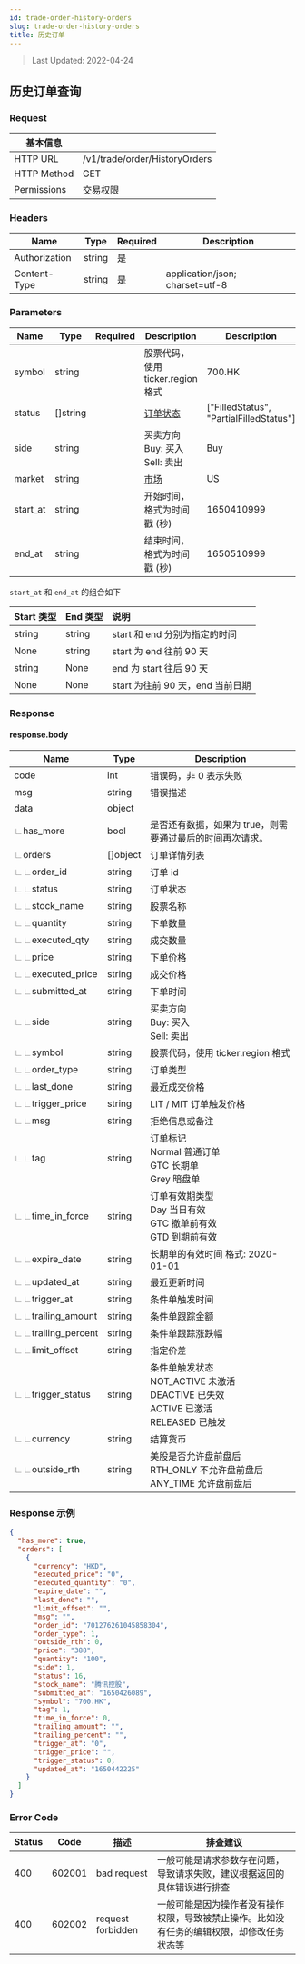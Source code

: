 ```yaml
---
id: trade-order-history-orders
slug: trade-order-history-orders
title: 历史订单
---
```


> Last Updated: 2022-04-24

## 历史订单查询

### Request

| 基本信息        |                                                            |
|-------------|------------------------------------------------------------|
| HTTP URL    | /v1/trade/order/HistoryOrders |
| HTTP Method | GET                                                        |
| Permissions        | 交易权限                                                       |

### Headers

| Name            | Type     | Required  | Description                                        |
|---------------|--------|-----|-------------------------------------------|
| Authorization | string | 是   |                                           |
| Content-Type  | string | 是   | application/json; charset=utf-8 |

### Parameters

| Name     | Type     | Required | Description                                        | Description                                 |
| -------- | -------- | ---- | ------------------------------------------- | --------------------------------------- |
| symbol   | string   |      | 股票代码，使用 ticker.region 格式           | 700.HK                                  |
| status   | []string |      | [订单状态](../trade-definition#orderstatus) | ["FilledStatus", "PartialFilledStatus"] |
| side     | string   |      | 买卖方向<br/>Buy: 买入<br/>Sell: 卖出       | Buy                                     |
| market   | string   |      | [市场](../trade-definition#market)          | US                                      |
| start_at | string   |      | 开始时间，格式为时间戳 (秒)                 | 1650410999                              |
| end_at   | string   |      | 结束时间，格式为时间戳 (秒)                 | 1650510999                              |

`start_at` 和 `end_at` 的组合如下

| Start 类型 | End 类型 | 说明                             |
| :--------- | :------- | :------------------------------- |
| string     | string   | start 和 end 分别为指定的时间    |
| None       | string   | start 为 end 往前 90 天          |
| string     | None     | end 为 start 往后 90 天          |
| None       | None     | start 为往前 90 天，end 当前日期 |

### Response

#### response.body

| Name                                                         | Type     | Description                                                         |
| ------------------------------------------------------------ | -------- | ------------------------------------------------------------ |
| code                                                         | int      | 错误码，非 0 表示失败                                        |
| msg                                                          | string   | 错误描述                                                     |
| data                                                         | object   |                                                              |
| <font color="grey">∟</font>has_more                          | bool     | 是否还有数据，如果为 true，则需要通过最后的时间再次请求。    |
| <font color="grey">∟</font>orders                            | []object | 订单详情列表                                                 |
| <font color="grey">∟</font><font color="grey">∟</font>order_id | string   | 订单 id                                                      |
| <font color="grey">∟</font><font color="grey">∟</font>status | string   | 订单状态                                                     |
| <font color="grey">∟</font><font color="grey">∟</font>stock_name | string   | 股票名称                                                     |
| <font color="grey">∟</font><font color="grey">∟</font>quantity | string   | 下单数量                                                     |
| <font color="grey">∟</font><font color="grey">∟</font>executed_qty | string   | 成交数量                                                     |
| <font color="grey">∟</font><font color="grey">∟</font>price  | string   | 下单价格                                                     |
| <font color="grey">∟</font><font color="grey">∟</font>executed_price | string   | 成交价格                                                     |
| <font color="grey">∟</font><font color="grey">∟</font>submitted_at | string   | 下单时间                                                     |
| <font color="grey">∟</font><font color="grey">∟</font>side   | string   | 买卖方向<br />Buy: 买入<br />Sell: 卖出                      |
| <font color="grey">∟</font><font color="grey">∟</font>symbol | string   | 股票代码，使用 ticker.region 格式                            |
| <font color="grey">∟</font><font color="grey">∟</font>order_type | string   | 订单类型                                                     |
| <font color="grey">∟</font><font color="grey">∟</font>last_done | string   | 最近成交价格                                                 |
| <font color="grey">∟</font><font color="grey">∟</font>trigger_price | string   | LIT / MIT 订单触发价格                                       |
| <font color="grey">∟</font><font color="grey">∟</font>msg    | string   | 拒绝信息或备注                                               |
| <font color="grey">∟</font><font color="grey">∟</font>tag    | string   | 订单标记<br />Normal 普通订单<br />GTC 长期单<br />Grey 暗盘单 |
| <font color="grey">∟</font><font color="grey">∟</font>time_in_force | string   | 订单有效期类型<br />Day 当日有效<br />GTC 撤单前有效<br />GTD 到期前有效 |
| <font color="grey">∟</font><font color="grey">∟</font>expire_date | string   | 长期单的有效时间 格式: 2020-01-01                            |
| <font color="grey">∟</font><font color="grey">∟</font>updated_at | string   | 最近更新时间                                                 |
| <font color="grey">∟</font><font color="grey">∟</font>trigger_at | string   | 条件单触发时间                                               |
| <font color="grey">∟</font><font color="grey">∟</font>trailing_amount | string   | 条件单跟踪金额                                               |
| <font color="grey">∟</font><font color="grey">∟</font>trailing_percent | string   | 条件单跟踪涨跌幅                                             |
| <font color="grey">∟</font><font color="grey">∟</font>limit_offset | string   | 指定价差                                                     |
| <font color="grey">∟</font><font color="grey">∟</font>trigger_status | string   | 条件单触发状态<br />NOT_ACTIVE 未激活 <br />DEACTIVE 已失效<br />ACTIVE 已激活 <br />RELEASED 已触发 |
| <font color="grey">∟</font><font color="grey">∟</font>currency | string   | 结算货币                                                     |
| <font color="grey">∟</font><font color="grey">∟</font>outside_rth | string   | 美股是否允许盘前盘后<br /> RTH_ONLY 不允许盘前盘后<br />ANY_TIME 允许盘前盘后 |



### Response 示例

```json
{
  "has_more": true,
  "orders": [
    {
      "currency": "HKD",
      "executed_price": "0",
      "executed_quantity": "0",
      "expire_date": "",
      "last_done": "",
      "limit_offset": "",
      "msg": "",
      "order_id": "701276261045858304",
      "order_type": 1,
      "outside_rth": 0,
      "price": "388",
      "quantity": "100",
      "side": 1,
      "status": 16,
      "stock_name": "腾讯控股",
      "submitted_at": "1650426089",
      "symbol": "700.HK",
      "tag": 1,
      "time_in_force": 0,
      "trailing_amount": "",
      "trailing_percent": "",
      "trigger_at": "0",
      "trigger_price": "",
      "trigger_status": 0,
      "updated_at": "1650442225"
    }
  ]
}
```

### Error Code

| Status | Code    | 描述                | 排查建议                                          |
|----------|--------|-------------------|-----------------------------------------------|
| 400      | 602001 | bad request       | 一般可能是请求参数存在问题，导致请求失败，建议根据返回的具体错误进行排查          |
| 400      | 602002 | request forbidden | 一般可能是因为操作者没有操作权限，导致被禁止操作。比如没有任务的编辑权限，却修改任务状态等 |

